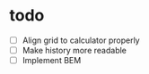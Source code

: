 # todo

- [ ] Align grid to calculator properly
- [ ] Make history more readable
- [ ] Implement BEM
